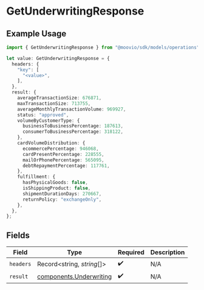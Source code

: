 # GetUnderwritingResponse

## Example Usage

```typescript
import { GetUnderwritingResponse } from "@moovio/sdk/models/operations";

let value: GetUnderwritingResponse = {
  headers: {
    "key": [
      "<value>",
    ],
  },
  result: {
    averageTransactionSize: 676871,
    maxTransactionSize: 713755,
    averageMonthlyTransactionVolume: 969927,
    status: "approved",
    volumeByCustomerType: {
      businessToBusinessPercentage: 187613,
      consumerToBusinessPercentage: 318122,
    },
    cardVolumeDistribution: {
      ecommercePercentage: 946068,
      cardPresentPercentage: 228555,
      mailOrPhonePercentage: 565095,
      debtRepaymentPercentage: 117761,
    },
    fulfillment: {
      hasPhysicalGoods: false,
      isShippingProduct: false,
      shipmentDurationDays: 270667,
      returnPolicy: "exchangeOnly",
    },
  },
};
```

## Fields

| Field                                                              | Type                                                               | Required                                                           | Description                                                        |
| ------------------------------------------------------------------ | ------------------------------------------------------------------ | ------------------------------------------------------------------ | ------------------------------------------------------------------ |
| `headers`                                                          | Record<string, *string*[]>                                         | :heavy_check_mark:                                                 | N/A                                                                |
| `result`                                                           | [components.Underwriting](../../models/components/underwriting.md) | :heavy_check_mark:                                                 | N/A                                                                |